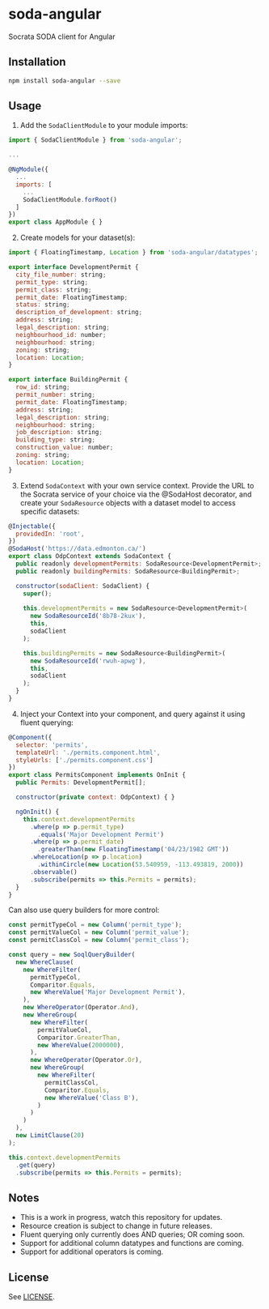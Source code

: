 # soda-angular
Socrata SODA client for Angular

## Installation

```bash
npm install soda-angular --save
```

## Usage

1. Add the `SodaClientModule` to your module imports:

```js
import { SodaClientModule } from 'soda-angular';

...

@NgModule({
  ...
  imports: [
    ...
    SodaClientModule.forRoot()
  ]
})
export class AppModule { }
```

2. Create models for your dataset(s):

```js
import { FloatingTimestamp, Location } from 'soda-angular/datatypes';

export interface DevelopmentPermit {
  city_file_number: string;
  permit_type: string;
  permit_class: string;
  permit_date: FloatingTimestamp;
  status: string;
  description_of_development: string;
  address: string;
  legal_description: string;
  neighbourhood_id: number;
  neighbourhood: string;
  zoning: string;
  location: Location;
}

export interface BuildingPermit {
  row_id: string;
  permit_number: string;
  permit_date: FloatingTimestamp;
  address: string;
  legal_description: string;
  neighbourhood: string;
  job_description: string;
  building_type: string;
  construction_value: number;
  zoning: string;
  location: Location;
}
```

3. Extend `SodaContext` with your own service context.
Provide the URL to the Socrata service of your choice via the @SodaHost decorator,
and create your `SodaResource` objects with a dataset model to access specific datasets:

```js
@Injectable({
  providedIn: 'root',
})
@SodaHost('https://data.edmonton.ca/')
export class OdpContext extends SodaContext {
  public readonly developmentPermits: SodaResource<DevelopmentPermit>;
  public readonly buildingPermits: SodaResource<BuildingPermit>;

  constructor(sodaClient: SodaClient) {
    super();
    
    this.developmentPermits = new SodaResource<DevelopmentPermit>(
      new SodaResourceId('8b78-2kux'),
      this,
      sodaClient
    );

    this.buildingPermits = new SodaResource<BuildingPermit>(
      new SodaResourceId('rwuh-apwg'),
      this,
      sodaClient
    );
  }
}
```

4. Inject your Context into your component, and query against it using fluent querying:

```js
@Component({
  selector: 'permits',
  templateUrl: './permits.component.html',
  styleUrls: ['./permits.component.css']
})
export class PermitsComponent implements OnInit {
  public Permits: DevelopmentPermit[];

  constructor(private context: OdpContext) { }

  ngOnInit() {
    this.context.developmentPermits
      .where(p => p.permit_type)
        .equals('Major Development Permit')
      .where(p => p.permit_date)
        .greaterThan(new FloatingTimestamp('04/23/1982 GMT'))
      .whereLocation(p => p.location)
        .withinCircle(new Location(53.540959, -113.493819, 2000))
      .observable()
      .subscribe(permits => this.Permits = permits);
  }
}
```

Can also use query builders for more control:

```js
const permitTypeCol = new Column('permit_type');
const permitValueCol = new Column('permit_value');
const permitClassCol = new Column('permit_class');

const query = new SoqlQueryBuilder(
  new WhereClause(
    new WhereFilter(
      permitTypeCol,
      Comparitor.Equals,
      new WhereValue('Major Development Permit'),
    ),
    new WhereOperator(Operator.And),
    new WhereGroup(
      new WhereFilter(
        permitValueCol,
        Comparitor.GreaterThan,
        new WhereValue(2000000),
      ),
      new WhereOperator(Operator.Or),
      new WhereGroup(
        new WhereFilter(
          permitClassCol,
          Comparitor.Equals,
          new WhereValue('Class B'),
        )
      )
    )
  ),
  new LimitClause(20)
);

this.context.developmentPermits
  .get(query)
  .subscribe(permits => this.Permits = permits);
```

## Notes
* This is a work in progress, watch this repository for updates.
* Resource creation is subject to change in future releases.
* Fluent querying only currently does AND queries; OR coming soon.
* Support for additional column datatypes and functions are coming.
* Support for additional operators is coming.

## License

See [LICENSE](https://github.com/Daveography/soda-angular/blob/master/LICENSE).